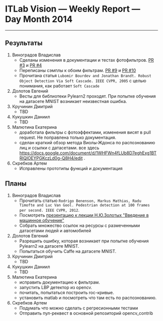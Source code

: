 # ITLab Vision — Weekly Report — Day Month 2014

----------------

## Результаты

  1. Виноградов Владислав
     - Сделаны изменения в документации и тестах фотофильтров. [PR #3](https://github.com/UNN-VMK-Software/opencv_contrib/pull/3) и [PR #4](https://github.com/UNN-VMK-Software/opencv_contrib/pull/4)
     - Переписаны сэмплы к обоим фильтрам. [PR #9](https://github.com/UNN-VMK-Software/opencv_contrib/pull/9) и [PR #10](https://github.com/UNN-VMK-Software/opencv_contrib/pull/10)
     - Прочитана статья `Lubomir Bourdev and Jonathan Brandt. Robust Object Detection Via Soft Cascade. IEEE CVPR, 2005` с целью понимания, как работает `Soft Cascade`
  1. Долотов Евгений
     - Весты для библиотеки Pylearn2 проходят. При попытке обучения на датасете MNIST возникает неизвестная ошибка. 
  1. Кручинин Дмитрий
     - TBD
  1. Кукушкин Даниил
     - TBD
  1. Малютина Екатерина
     - доработала фильтры с фотоэффектами, изменения висят в pull request. Не поправлена только документация.
     - сделан краткий обзор метода Виолы-Ждонса по распознованию лиц и ссылки с датасетами. все здесь https://docs.google.com/document/d/1WHFWn4fLUb8D7eghExg1BTRlQIOEYPGKczLd0g-Q8H4/edit .
  1. Скребков Артем
     - Исправлены прототипы функций и документация

## Планы

  1. Виноградов Владислав
     - Прочитать статью `Rodrigo Benenson, Markus Mathias, Radu Timofte and Luc Van Gool. Pedestrian detection at 100 frames per second. IEEE CVPR, 2012`.
     - Посмотреть [презентацию к лекции Н.Ю.Золотых "Введение в машинное обучение"](http://www.uic.unn.ru/~zny/ml/Lectures/Special/ml_hpc2012.pdf)
     - Собрать множество ссылок на ресурсы с размеченными датасетами людей и автомобилей
  1. Долотов Евгений
     - Разрешить ошибку, которая возникает при попытке обучения Pylearn2 на датасете MNIST.
     - Попытаться обучить Caffe на датасете MNIST.
  1. Кручинин Дмитрий
     - TBD
  1. Кукушкин Даниил
     - TBD
  1. Малютина Екатерина
     - исправить документацию к фильтрам.
     - запустить LBP детектор из opencv. 
     - почитать, попытаться построить roc-кривые. 
     - установить matlab и посмотреть что там есть по распознованию. 
  1. Скребков Артем
     - Подумать что можно сделать с регресионными тестами
     - Отправить пул-реквест в основной репозиторий opencv_contrib
